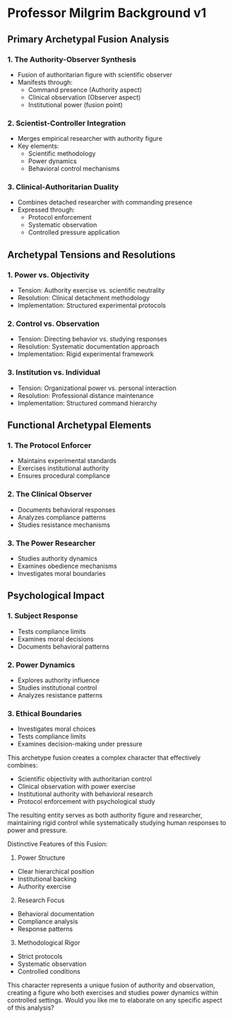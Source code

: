 # Professor Milgrim Background v1

## Primary Archetypal Fusion Analysis

### 1. The Authority-Observer Synthesis

- Fusion of authoritarian figure with scientific observer
- Manifests through:
  - Command presence (Authority aspect)
  - Clinical observation (Observer aspect)
  - Institutional power (fusion point)

### 2. Scientist-Controller Integration

- Merges empirical researcher with authority figure
- Key elements:
  - Scientific methodology
  - Power dynamics
  - Behavioral control mechanisms

### 3. Clinical-Authoritarian Duality

- Combines detached researcher with commanding presence
- Expressed through:
  - Protocol enforcement
  - Systematic observation
  - Controlled pressure application

## Archetypal Tensions and Resolutions

### 1. Power vs. Objectivity

- Tension: Authority exercise vs. scientific neutrality
- Resolution: Clinical detachment methodology
- Implementation: Structured experimental protocols

### 2. Control vs. Observation

- Tension: Directing behavior vs. studying responses
- Resolution: Systematic documentation approach
- Implementation: Rigid experimental framework

### 3. Institution vs. Individual

- Tension: Organizational power vs. personal interaction
- Resolution: Professional distance maintenance
- Implementation: Structured command hierarchy

## Functional Archetypal Elements

### 1. The Protocol Enforcer

- Maintains experimental standards
- Exercises institutional authority
- Ensures procedural compliance

### 2. The Clinical Observer

- Documents behavioral responses
- Analyzes compliance patterns
- Studies resistance mechanisms

### 3. The Power Researcher

- Studies authority dynamics
- Examines obedience mechanisms
- Investigates moral boundaries

## Psychological Impact

### 1. Subject Response

- Tests compliance limits
- Examines moral decisions
- Documents behavioral patterns

### 2. Power Dynamics

- Explores authority influence
- Studies institutional control
- Analyzes resistance patterns

### 3. Ethical Boundaries

- Investigates moral choices
- Tests compliance limits
- Examines decision-making under pressure

This archetype fusion creates a complex character that effectively combines:

- Scientific objectivity with authoritarian control
- Clinical observation with power exercise
- Institutional authority with behavioral research
- Protocol enforcement with psychological study

The resulting entity serves as both authority figure and researcher, maintaining rigid control while systematically studying human responses to power and pressure.

Distinctive Features of this Fusion:

1. Power Structure

- Clear hierarchical position
- Institutional backing
- Authority exercise

2. Research Focus

- Behavioral documentation
- Compliance analysis
- Response patterns

3. Methodological Rigor

- Strict protocols
- Systematic observation
- Controlled conditions

This character represents a unique fusion of authority and observation, creating a figure who both exercises and studies power dynamics within controlled settings. Would you like me to elaborate on any specific aspect of this analysis?
